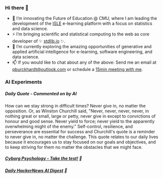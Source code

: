 ### Hi there 👋

-   📖 I’m innovating the Future of Education @ CMU, where I am leading the development of the [ISLE](https://www.stat.cmu.edu/isle) e-learning platform with a focus on statistics and data science.
-   ⚡ I’m bringing scientific and statistical computing to the web as core developer of ✨ [stdlib.io](https://stdlib.io) ✨.
-   🔭 I’m currently exploring the amazing opportunities of generative and applied artificial intelligence for e-learning, software engineering, and data science.
-   📫 If you would like to chat about any of the above: Send me an email at [pburckhardt@outlook.com](mailto:pburckhardt@outlook.com) or schedule a [15min meeting with me](https://cal.com/philipp-burckhardt/15min).

### AI Experiments

##### Daily Quote - Commented on by AI

<!-- <quote> -->

How can we stay strong in difficult times? Never give in, no matter the opposition. Or, as Winston Churchill said, "Never, never, never, never, in nothing great or small, large or petty, never give in except to convictions of honour and good sense. Never yield to force; never yield to the apparently overwhelming might of the enemy." Self-control, resilience, and perseverance are essential for success and Churchill's quote is a reminder to never give in, no matter the challenge. This quote relates to our daily lives because it encourages us to stay focused on our goals and objectives, and to keep striving for them no matter the obstacles that we might face.

<!-- </quote> -->

##### [Cyborg Psychology - Take the test!](http://cyborg-psychology.com/) 🚀 
##### [Daily HackerNews AI Digest](https://ai-digest.vercel.app/) :brain:

